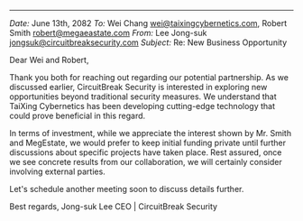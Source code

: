 
---
*Date:* June 13th, 2082
*To:* Wei Chang <wei@taixingcybernetics.com>, Robert Smith <robert@megaeastate.com>
*From:* Lee Jong-suk <jongsuk@circuitbreaksecurity.com>
*Subject:* Re: New Business Opportunity

Dear Wei and Robert,

Thank you both for reaching out regarding our potential partnership. As we discussed earlier, CircuitBreak Security is interested in exploring new opportunities beyond traditional security measures. We understand that TaiXing Cybernetics has been developing cutting-edge technology that could prove beneficial in this regard.

In terms of investment, while we appreciate the interest shown by Mr. Smith and MegEstate, we would prefer to keep initial funding private until further discussions about specific projects have taken place. Rest assured, once we see concrete results from our collaboration, we will certainly consider involving external parties.

Let's schedule another meeting soon to discuss details further.

Best regards,
Jong-suk Lee
CEO | CircuitBreak Security
